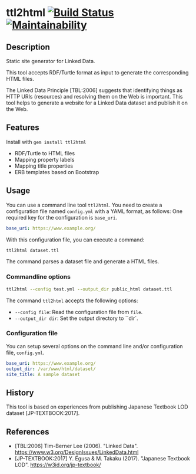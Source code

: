 # ttl2html  [![Build Status](https://travis-ci.com/masao/ttl2html.svg?branch=master)](https://travis-ci.com/masao/ttl2html) [![Maintainability](https://api.codeclimate.com/v1/badges/6897bef51f3280ae64e5/maintainability)](https://codeclimate.com/github/masao/ttl2html/maintainability)

## Description

Static site generator for Linked Data.

This tool accepts RDF/Turtle format as input to generate the corresponding HTML files.

The Linked Data Principle [TBL:2006] suggests that identifying things as HTTP URIs (resources) and resolving them on the Web is important. This tool helps to generate a website for a Linked Data dataset and publish it on the Web.

## Features

Install with `gem install ttl2html`

* RDF/Turtle to HTML files
* Mapping property labels
* Mapping title properties
* ERB templates based on Bootstrap

## Usage

You can use a command line tool ``ttl2html``.
You need to create a configuration file named ``config.yml`` with a YAML format, as follows:
One required key for the configuration is ``base_uri``.

```yaml
base_uri: https://www.example.org/
```

With this configuration file, you can execute a command:

```sh
ttl2html dataset.ttl
```

The command parses a dataset file and generate a HTML files.

### Commandline options

```sh
ttl2html --config test.yml --output_dir public_html dataset.ttl
```

The command ``ttl2html`` accepts the following options:

* ``--config file``:  Read the configuration file from ``file``.
* ``--output_dir dir``: Set the output directory to ``dir`.

### Configuration file

You can setup several options on the command line and/or configuration file, ``config.yml``.

```yaml
base_uri: https://www.example.org/
output_dir: /var/www/html/dataset/
site_title: A sample dataset
```

## History

This tool is based on experiences from publishing Japanese Textbook LOD dataset [JP-TEXTBOOK:2017].

## References

* [TBL:2006] Tim-Berner Lee (2006). "Linked Data". https://www.w3.org/DesignIssues/LinkedData.html
* [JP-TEXTBOOK:2017] Y. Egusa & M. Takaku (2017). "Japanese Textbook LOD". https://w3id.org/jp-textbook/
